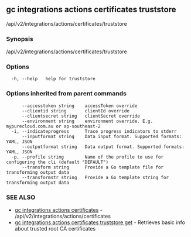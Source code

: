 ## gc integrations actions certificates truststore

/api/v2/integrations/actions/certificates/truststore

### Synopsis

/api/v2/integrations/actions/certificates/truststore

### Options

```
  -h, --help   help for truststore
```

### Options inherited from parent commands

```
      --accesstoken string    accessToken override
      --clientid string       clientId override
      --clientsecret string   clientSecret override
      --environment string    environment override. E.g. mypurecloud.com.au or ap-southeast-2
  -i, --indicateprogress      Trace progress indicators to stderr
      --inputformat string    Data input format. Supported formats: YAML, JSON
      --outputformat string   Data output format. Supported formats: YAML, JSON
  -p, --profile string        Name of the profile to use for configuring the cli (default "DEFAULT")
      --transform string      Provide a Go template file for transforming output data
      --transformstr string   Provide a Go template string for transforming output data
```

### SEE ALSO

* [gc integrations actions certificates](gc_integrations_actions_certificates.html)	 - /api/v2/integrations/actions/certificates
* [gc integrations actions certificates truststore get](gc_integrations_actions_certificates_truststore_get.html)	 - Retrieves basic info about trusted root CA certificates


